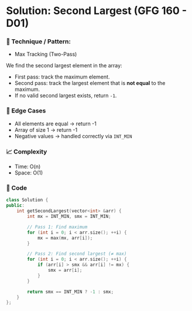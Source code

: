 # Solution: Second Largest (GFG 160 - D01)

### 🧠 Technique / Pattern:

- Max Tracking (Two-Pass)

We find the second largest element in the array:

- First pass: track the maximum element.
- Second pass: track the largest element that is **not equal** to the maximum.
- If no valid second largest exists, return `-1`.

### 🧪 Edge Cases

- All elements are equal → return -1
- Array of size 1 → return -1
- Negative values → handled correctly via `INT_MIN`

### 📈 Complexity

- Time: O(n)
- Space: O(1)

### 🧾 Code

```cpp
class Solution {
public:
    int getSecondLargest(vector<int> &arr) {
        int mx = INT_MIN, smx = INT_MIN;

        // Pass 1: Find maximum
        for (int i = 0; i < arr.size(); ++i) {
            mx = max(mx, arr[i]);
        }

        // Pass 2: Find second largest (≠ max)
        for (int i = 0; i < arr.size(); ++i) {
            if (arr[i] > smx && arr[i] != mx) {
                smx = arr[i];
            }
        }

        return smx == INT_MIN ? -1 : smx;
    }
};
```
